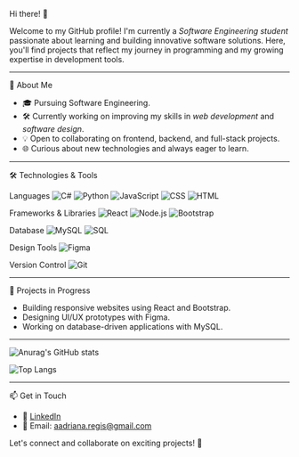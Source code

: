 Hi there! 👋

Welcome to my GitHub profile! I'm currently a *Software Engineering student* passionate 
about learning and building innovative software solutions. Here, you'll find projects that 
reflect my journey in programming and my growing expertise in development tools.

---

🌱 About Me
- 🎓 Pursuing Software Engineering.
- 🛠️ Currently working on improving my skills in *web development* and *software design*.
- 💡 Open to collaborating on frontend, backend, and full-stack projects.
- 🌐 Curious about new technologies and always eager to learn.

---

 🛠️ Technologies & Tools

Languages
![C#](https://img.shields.io/badge/C%23-239120?style=for-the-badge&logo=csharp&logoColor=white)
![Python](https://img.shields.io/badge/Python-3776AB?style=for-the-badge&logo=python&logoColor=white)
![JavaScript](https://img.shields.io/badge/JavaScript-F7DF1E?style=for-the-badge&logo=javascript&logoColor=black)
![CSS](https://img.shields.io/badge/CSS-1572B6?style=for-the-badge&logo=css3&logoColor=white)
![HTML](https://img.shields.io/badge/HTML-E34F26?style=for-the-badge&logo=html5&logoColor=white)

Frameworks & Libraries
![React](https://img.shields.io/badge/React-61DAFB?style=for-the-badge&logo=react&logoColor=black)
![Node.js](https://img.shields.io/badge/Node.js-339933?style=for-the-badge&logo=nodedotjs&logoColor=white)
![Bootstrap](https://img.shields.io/badge/Bootstrap-7952B3?style=for-the-badge&logo=bootstrap&logoColor=white)

Database
![MySQL](https://img.shields.io/badge/MySQL-4479A1?style=for-the-badge&logo=mysql&logoColor=white)
![SQL](https://img.shields.io/badge/SQL-CC2927?style=for-the-badge&logo=microsoft-sql-server&logoColor=white)

Design Tools
![Figma](https://img.shields.io/badge/Figma-F24E1E?style=for-the-badge&logo=figma&logoColor=white)

Version Control
![Git](https://img.shields.io/badge/Git-F05032?style=for-the-badge&logo=git&logoColor=white)

---

 🚀 Projects in Progress
- Building responsive websites using React and Bootstrap.
- Designing UI/UX prototypes with Figma.
- Working on database-driven applications with MySQL.

---


![Anurag's GitHub stats](https://github-readme-stats.vercel.app/api?username=Adriregis&show_icons=true&theme=dracula&hide=stars,issues)


![Top Langs](https://github-readme-stats.vercel.app/api/top-langs/?username=Adriregis&layout=compact&theme=dracula)

---

📫 Get in Touch
- 💼 [LinkedIn]([www.linkedin.com/in/adriana-regis-713692321])
- 📧 Email: aadriana.regis@gmail.com



Let's connect and collaborate on exciting projects! 🚀
